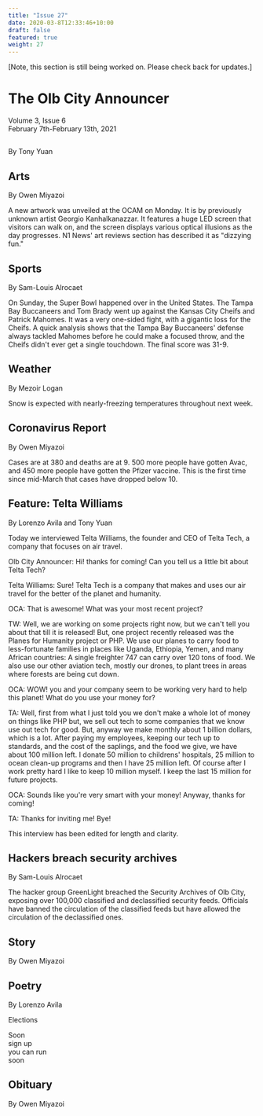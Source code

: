 ```yaml
---
title: "Issue 27"
date: 2020-03-8T12:33:46+10:00
draft: false
featured: true
weight: 27
---
```




[Note, this section is still being worked on. Please check back for updates.]



# The Olb City Announcer
Volume 3, Issue 6    
February 7th-February 13th, 2021

## 
By Tony Yuan



## Arts
By Owen Miyazoi

A new artwork was unveiled at the OCAM on Monday. It is by previously unknown artist Georgio Kanhalkanazzar. It features a huge LED screen that visitors can walk on, and the screen displays various optical illusions as the day progresses. N1 News' art reviews section has described it as "dizzying fun."

## Sports
By Sam-Louis Alrocaet

On Sunday, the Super Bowl happened over in the United States. The Tampa Bay Buccaneers and Tom Brady went up against the Kansas City Cheifs and Patrick Mahomes. It was a very one-sided fight, with a gigantic loss for the Cheifs. A quick analysis shows that the Tampa Bay Buccaneers' defense always tackled Mahomes before he could make a focused throw, and the Cheifs didn't ever get a single touchdown. The final score was 31-9.

## Weather
By Mezoir Logan

Snow is expected with nearly-freezing temperatures throughout next week.

## Coronavirus Report
By Owen Miyazoi

Cases are at 380 and deaths are at 9. 500 more people have gotten Avac, and 450 more people have gotten the Pfizer vaccine. This is the first time since mid-March that cases have dropped below 10.

## Feature: Telta Williams
By Lorenzo Avila and Tony Yuan

Today we interviewed Telta Williams, the founder and CEO of Telta Tech, a company that focuses on air travel.

Olb City Announcer: Hi! thanks for coming! Can you tell us a little bit about Telta Tech?

Telta Williams: Sure! Telta Tech is a company that makes and uses our air travel for the better of the planet and humanity.

OCA: That is awesome! What was your most recent project?

TW: Well, we are working on some projects right now, but we can't tell you about that till it is released! But, one project recently released was the Planes for Humanity project or PHP. We use our planes to carry food to less-fortunate families in places like Uganda, Ethiopia, Yemen, and many African countries: A single freighter 747 can carry over 120 tons of food. We also use our other aviation tech, mostly our drones, to plant trees in areas where forests are being cut down. 

OCA: WOW! you and your company seem to be working very hard to help this planet! What do you use your money for?

TA: Well, first from what I just told you we don't make a whole lot of money on things like PHP but, we sell out tech to some companies that we know use out tech for good. But, anyway we make monthly about 1 billion dollars, which is a lot. After paying my employees, keeping our tech up to standards, and the cost of the saplings, and the food we give, we have about 100 million left. I donate 50 million to childrens' hospitals, 25 million to ocean clean-up programs and then I have 25 million left. Of course after I work pretty hard I like to keep 10 million myself. I keep the last 15 million for future projects.

OCA: Sounds like you're very smart with your money! Anyway, thanks for coming!

TA: Thanks for inviting me! Bye!

This interview has been edited for length and clarity.

## Hackers breach security archives
By Sam-Louis Alrocaet

The hacker group GreenLight breached the Security Archives of Olb City, exposing over 100,000 classified and declassified security feeds. Officials have banned the circulation of the classified feeds but have allowed the circulation of the declassified ones.

## Story
By Owen Miyazoi



## Poetry
By Lorenzo Avila

Elections

Soon    
sign up    
you can run    
soon    

## Obituary
By Owen Miyazoi

